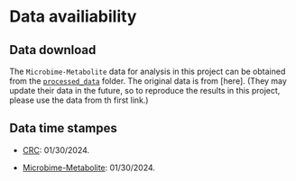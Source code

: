 # Data availiability

## Data download

The `Microbime-Metabolite` data for analysis in this project can be obtained from the [`processed_data`](https://uwmadison.box.com/s/njqfn1bjafxmphe118rixijp5bsujm4z) folder. The original data is from [here]. (They may update their data in the future, so to reproduce the results in this project, please use the data from th first link.)

## Data time stampes

* [CRC](https://github.com/zellerlab/crc_meta/tree/master): 01/30/2024.

* [Microbime-Metabolite](https://github.com/borenstein-lab/microbiome-metabolome-curated-data/tree/main/data/processed_data): 01/30/2024.

